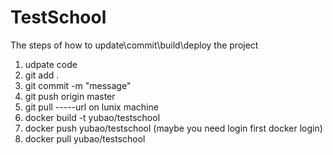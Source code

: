 # TestSchool
The steps of how to update\commit\build\deploy the project
1. udpate code   
2. git add .   
3. git commit -m "message"  
4. git push origin master 
5. git pull -----url on lunix machine
6. docker build -t yubao/testschool
7. docker push yubao/testschool (maybe you need login first docker login)
8. docker pull yubao/testschool
